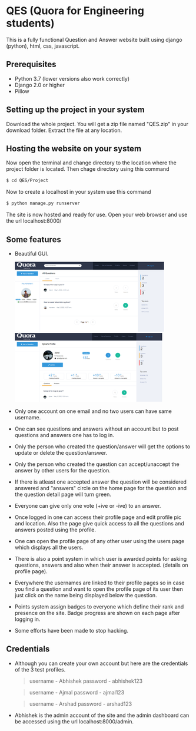 # QES (Quora for Engineering students)
This is a fully functional Question and Answer website built using django (python), html, css, javascript.

## Prerequisites
* Python 3.7 (lower versions also work correctly)
* Django 2.0 or higher
* Pillow

## Setting up the project in your system
Download the whole project. You will get a zip file named "QES.zip" in your download folder. Extract the file at any location.

## Hosting the website on your system
Now open the terminal and change directory to the location where the project folder is located. Then chage directory using this command
```sh
$ cd QES/Project
```
Now to create a localhost in your system use this command
```sh
$ python manage.py runserver
```
The site is now hosted and ready for use. Open your web browser and use the url localhost:8000/

## Some features
- Beautiful GUI.

  <img src="https://github.com/abhisheksreejith/QES/blob/master/images/image.JPG" alt="drawing" width="405px"/>
  <img src="https://github.com/abhisheksreejith/QES/blob/master/images/profile.JPG" alt="drawing" width="400px"/>
- Only one account on one email and no two users can have same username.
- One can see questions and answers without an account but to post questions and answers one has to log in.
- Only the person who created the question/answer will get the options to update or delete the question/answer.
- Only the person who created the question can accept/unaccept the answer by other users for the question.
- If there is atleast one accepted answer the question will be considered answered and "answers" circle on the home page for the question and the question detail page will turn green.
- Everyone can give only one vote (+ive or -ive) to an answer.
- Once logged in one can access their profile page and edit profile pic and location. Also the page give quick access to all the questions and answers posted using the profile.
- One can open the profile page of any other user using the users page which displays all the users.
- There is also a point system in which user is awarded points for asking questions, answers and also when their answer is accepted. (details on profile page).
- Everywhere the usernames are linked to their profile pages so in case you find a question and want to open the profile page of its user then just click on the name being displayed below the question.
- Points system assign badges to everyone which define their rank and presence on the site. Badge progress are shown on each page after logging in.
- Some efforts have been made to stop hacking.


## Credentials
- Although you can create your own account but here are the credentials of the 3 test profiles.
  > username - Abhishek
  > password - abhishek123

  > username - Ajmal
  > password - ajmal123

  > username - Arshad
  > password - arshad123
- Abhishek is the admin account of the site and the admin dashboard can be accessed using the url localhost:8000/admin.
